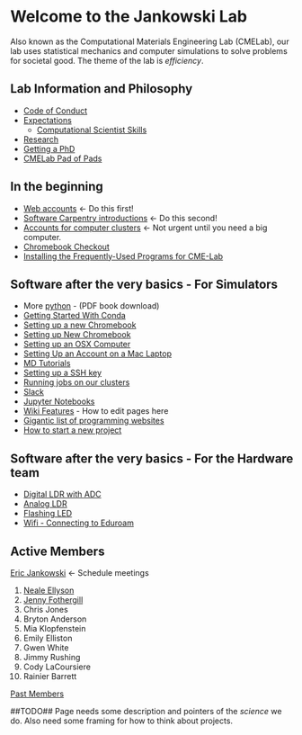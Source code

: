 # Welcome to the Jankowski Lab
Also known as the Computational Materials Engineering Lab (CMELab), our lab uses statistical mechanics and computer simulations to solve problems for societal good. The theme of the lab is *efficiency*.

## Lab Information and Philosophy
* [Code of Conduct](Code_of_Conduct.md)
* [Expectations](Expectations.md)
    * [Computational Scientist Skills](Computational_Scientist_Skills.md)
* [Research](Research.md)
* [Getting a PhD](Getting_Started_With_Conda.md)
* [CMELab Pad of Pads](https://etherpad.boisestate.edu/p/cmelab-pad-of-pads)

## In the beginning
* [Web accounts](Web_accounts.md)  <- Do this first!
* [Software Carpentry introductions](Software_Carpentry_introductions.md)  <- Do this second!
* [Accounts for computer clusters](Accounts_for_computer_clusters.md) <- Not urgent until you need a big computer.
* [Chromebook Checkout](https://docs.google.com/spreadsheets/d/1q09wjk9HKtRtBNhU_heKF84a3awLpIyzw9q8gPIXRqA/edit?usp=sharing)
* [Installing the Frequently-Used Programs for CME-Lab](Installing_the_Frequently-Used_Programs_for_CME-Lab.md)

## Software after the very basics - For Simulators
* More [python](http://bit.ly/2tBTW7W) - (PDF book download)
* [Getting Started With Conda](Getting_Started_With_Conda.md)
* [Setting up a new Chromebook](Setting_up_a_new_Chromebook.md)
* [Setting up New Chromebook](Setting_up_New_Chromebook.md)
* [Setting up an OSX Computer](Setting_up_an_OSX_Computer.md)
* [Setting Up an Account on a Mac Laptop](Setting_Up_an_Account_on_a_Mac_Labtop.md)
* [MD Tutorials](MD_Tutorials.md)
* [Setting up a SSH key](Setting_Up_an_SSH_key.md)
* [Running jobs on our clusters](Running_jobs_on_our_clusters.md)
* [Slack](Slack.md)
* [Jupyter Notebooks](Jupyter_Notebooks.md)
* [Wiki Features](Wiki_Features.md) - How to edit pages here
* [Gigantic list of programming websites](https://github.com/sdmg15/Best-websites-a-programmer-should-visit)
* [How to start a new project](How_to_start_a_new_project.md)


## Software after the very basics - For the Hardware team

* [Digital LDR with ADC](https://bitbucket.org/cmelab/raspberry-pi/wiki/Digital%20LDR%20with%20ADC%20Setup)
* [Analog LDR](https://bitbucket.org/cmelab/raspberry-pi/wiki/Analog%20LDR)
* [Flashing LED](https://bitbucket.org/cmelab/raspberry-pi/wiki/Flashing%20LED)
* [Wifi - Connecting to Eduroam](https://bitbucket.org/cmelab/raspberry-pi/wiki/WiFi%20-%20Connecting%20to%20Eduroam)

## Active Members
[Eric Jankowski](Prof_Jankowski.md) <- Schedule meetings

1. [Neale Ellyson](https://github.com/nealeellyson)
1. [Jenny Fothergill](https://github.com/jennyfothergill)
1. Chris Jones
1. Bryton Anderson
1. Mia Klopfenstein
1. Emily Elliston
1. Gwen White
1. Jimmy Rushing
1. Cody LaCoursiere
1. Rainier Barrett

[Past Members](Past_Members.md)

##TODO##
Page needs some description and pointers of the *science* we do. Also need some framing for how to think about projects.
